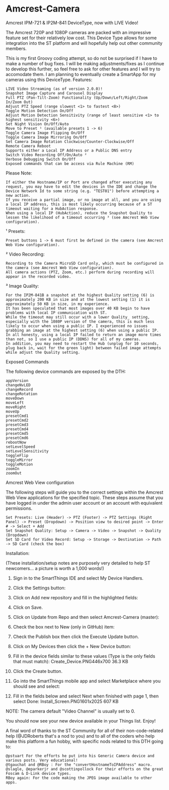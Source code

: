 ﻿# Amcrest-Camera

Amcrest IPM-721 & IP2M-841 DeviceType, now with LIVE Video!

The Amcrest 720P and 1080P cameras are packed with an impressive feature set for their relatively low cost. This Device Type allows for some integration into the ST platform and will hopefully help out other community members.

This is my first Groovy coding attempt, so do not be surprised if I have to make a number of bug fixes. I will be making adjustments/fixes as I continue to develop this further, so feel free to ask for other features and I will try to accomodate them. I am planning to eventually create a SmartApp for my cameras using this DeviceType.
Features:

    LIVE Video Streaming (as of version 2.0.0)!
    Snapshot Image Capture and Carousel Display
    Full PTZ (Pan-Tilt-Zoom) Functionality (Up/Down/Left/Right/Zoom In/Zoom Out)
    Adjust PTZ Speed (range slowest <1> to fastest <8>)
    Toggle Motion Detection On/Off
    Adjust Motion Detection Sensitivity (range of least sensitive <1> to highest sensitivity <6>)
    Set Night Vision On/Off/Auto
    Move to Preset ¹ (available presets 1 -> 6)
    Toggle Camera Image Flipping On/Off
    Toggle Camera Image Mirroring On/Off
    Set Camera Image Rotation Clockwise/Counter-Clockwise/Off
    Remote Camera Reboot
    Supports either a Local IP Address or a Public DNS entry
    Switch Video Recording Off/On/Auto ²
    Verbose Debugging Switch On/Off
    Exposed commands that can be access via Rule Machine (RM)

Please Note:

    If either the Hostname/IP or Port are changed after executing any request, you may have to edit the devices in the IDE and change the Device Network Id to some string (e.g. "TEST01") before attempting a new action.
    If you receive a partial image, or no image at all, and you are using a local IP address, this is most likely occurring because of a ST timeout waiting for a HubAction response.
    When using a local IP (HubAction), reduce the Snapshot Quality to lessen the likelihood of a timeout occurring ³ (see Amcrest Web View configuration).

¹ Presets:

    Preset buttons 1 -> 6 must first be defined in the camera (see Amcrest Web View configuration).

² Video Recording:

    Recording to the Camera MicroSD Card only, which must be configured in the camera (see Amcrest Web View configuration).
    All camera actions (PTZ, Zoom, etc.) perform during recording will appear in the recorded video.

³ Image Quality:

    For the IP2M-841B a snapshot at the highest Quality setting (6) is approximately 200 KB in size and at the lowest setting (1) it is approximately 50 KB in size, in my experience.
    It has been speculated that most images over 40 KB begin to have problems with local IP communication with ST.
    While the timeout may still occur with a lower Quality_ setting, especially with the 1080P version of the camera, this is much less likely to occur when using a public IP. I experienced no issues grabbing an image at the highest setting (6) when using a public IP.
    In all honesty, using a local IP failed to return an image more times than not, so I use a public IP (DDNS) for all of my cameras.
    In addition, you may need to restart the Hub (unplug for 10 seconds, plug back in, wait for the green light) between failed image attempts while adjust the Quality setting.

Exposed Commands

The following device commands are exposed by the DTH:

    appVersion
    changeNvLED
    changeRecord
    changeRotation
    moveDown
    moveLeft
    moveRight
    moveUp
    presetCmd1
    presetCmd2
    presetCmd3
    presetCmd4
    presetCmd5
    presetCmd6
    rebootNow
    setLevelSpeed
    setLevelSensitivity
    toggleFlip
    toggleMirror
    toggleMotion
    zoomIn
    zoomOut

Amcrest Web View configuration

The following steps will guide you to the correct settings within the Amcrest Web View applications for the specified topic. These steps assume that you have logged in under the admin user account or an account with equivalent permissions.

    Set Presets: Live (Header) -> PTZ (Footer) -> PTZ Settings (Right Panel) -> Preset (Dropdown) -> Position view to desired point -> Enter # -> Select + Add
    Set Snapshot Quality: Setup -> Camera -> Video -> Snapshot -> Quality (Dropdown)
    Set SD Card for Video Record: Setup -> Storage -> Destination -> Path -> SD Card (check the box)

Installation:

(These installation/setup notes are purposely very detailed to help ST newcomers... a picture is worth a 1,000 words!)

1) Sign in to the SmartThings IDE and select My Device Handlers.
2) Click the Settings button:

3) Click on Add new repository and fill in the highlighted fields:

4) Click on Save.
5) Click on Update from Repo and then select Amcrest-Camera (master):

6) Check the box next to New (only in GitHub) item:

7) Check the Publish box then click the Execute Update button.
8) Click on My Devices then click the + New Device button:

9) Fill in the device fields similar to these values (Type is the only fields that must match):
Create_Device.PNG446x700 36.3 KB

10) Click the Create button.
11) Go into the SmartThings mobile app and select Marketplace where you should see and select:

12) Fill in the fields below and select Next when finished with page 1, then select Done:
Install_Screen.PNG1601x2025 607 KB

NOTE: The camera default "Video Channel" is usually set to 0.

You should now see your new device available in your Things list. Enjoy!

A final word of thanks to the ST Community for all of their non-code-related help (@JDRoberts that's a nod to you) and to all of the coders who help make this platform a fun hobby, with specific nods related to this DTH going to:

    @pstuart For the efforts he put into his Generic Camera device and various posts. Very educational!
    @tgauchat and @RBoy : For the "convertHostnameToIPAddress" macro.
    @slagle, @eparkerjr and @scottinpollock For their efforts on the great Foscam & D-Link device types.
    RBoy again: For the code making the JPEG image available to other apps.
